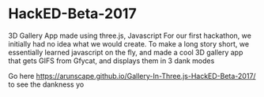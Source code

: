 # HackED-Beta-2017
3D Gallery App made using three.js, Javascript
For our first hackathon, we initially had no idea what we would create. 
To make a long story short, we essentially learned javascript on the fly, and made a cool 3D gallery app that gets GIFS from Gfycat, and displays them in 3 dank modes

Go here https://arunscape.github.io/Gallery-In-Three.js-HackED-Beta-2017/ to see the dankness yo
